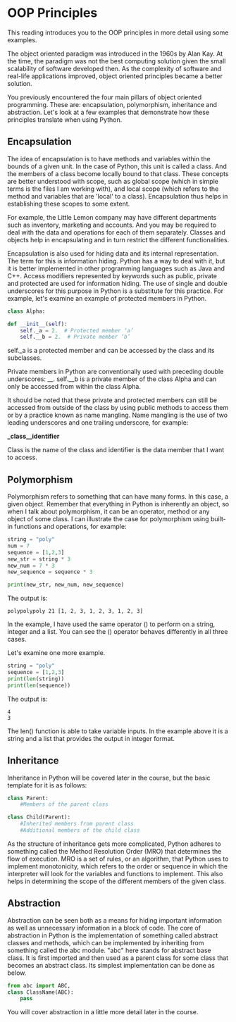 # OOP Principles

This reading introduces you to the OOP principles in more detail using some examples.

The object oriented paradigm was introduced in the 1960s by Alan Kay. At the time, the paradigm was not the best computing solution given the small scalability of software developed then. As the complexity of software and real-life applications improved, object oriented principles became a better solution. 

You previously encountered the four main pillars of object oriented programming. These are:  encapsulation, polymorphism, inheritance and abstraction. Let's look at a few examples that demonstrate how these principles translate when using Python.

## Encapsulation

The idea of encapsulation is to have methods and variables within the bounds of a given unit. In the case of Python, this unit is called a class. And the members of a class become locally bound to that class. These concepts are better understood with scope, such as global scope (which in simple terms is the files I am working with), and local scope (which refers to the method and variables that are 'local' to a class). Encapsulation thus helps in establishing these scopes to some extent. 

For example, the Little Lemon company may have different departments such as inventory, marketing and accounts. And you may be required to deal with the data and operations for each of them separately. Classes and objects help in encapsulating and in turn restrict the different functionalities.

Encapsulation is also used for hiding data and its internal representation. The term for this is information hiding.  Python has a way to deal with it, but it is better implemented in other programming languages such as Java and C++. Access modifiers represented by keywords such as public, private and protected are used for information hiding. The use of single and double underscores for this purpose in Python is a substitute for this practice. For example, let's examine an example of protected members in Python.

```python
class Alpha:

def __init__(self):
    self._a = 2.  # Protected member ‘a’
    self.__b = 2.  # Private member ‘b’
```
self._a is a protected member and can be accessed by the class and its subclasses.

Private members in Python are conventionally used with preceding double underscores: __. self.__b is a private member of the class Alpha and can only be accessed from within the class Alpha.

It should be noted that these private and protected members can still be accessed from outside of the class by using public methods to access them or by a practice known as name mangling. Name mangling is the use of two leading underscores and one trailing underscore, for example:

<b>_class__identifier </b>

Class is the name of the class and identifier is the data member that I want to access.

## Polymorphism

Polymorphism refers to something that can have many forms. In this case, a given object. Remember that everything in Python is inherently an object, so when I talk about polymorphism, it can be an operator, method or any object of some class. I can illustrate the case for polymorphism using built-in functions and operations, for example:

```python
string = "poly"
num = 7
sequence = [1,2,3]
new_str = string * 3
new_num = 7 * 3
new_sequence = sequence * 3

print(new_str, new_num, new_sequence)
```

The output is:

```text
polypolypoly 21 [1, 2, 3, 1, 2, 3, 1, 2, 3]
```

In the example, I have used the same operator () to perform on a string, integer and a list. You can see the () operator behaves differently in all three cases.

Let's examine one more example.

```python
string = "poly"
sequence = [1,2,3]
print(len(string))
print(len(sequence))
```

The output is:

```text
4
3
```

The len() function is able to take variable inputs. In the example above it is a string and a list that provides the output in integer format.

## Inheritance

Inheritance in Python will be covered later in the course, but the basic template for it is as follows:

```python
class Parent:
    #Members of the parent class

class Child(Parent):
    #Inherited members from parent class
    #Additional members of the child class
```

As the structure of inheritance gets more complicated, Python adheres to something called the Method Resolution Order (MRO) that determines the flow of execution. MRO is a set of rules, or an algorithm, that Python uses to implement monotonicity, which refers to the order or sequence in which the interpreter will look for the variables and functions to implement. This also helps in determining the scope of the different members of the given class.

## Abstraction

Abstraction can be seen both as a means for hiding important information as well as unnecessary information in a block of code. The core of abstraction in Python is the implementation of something called abstract classes and methods, which can be implemented by inheriting from something called the abc module. "abc" here stands for abstract base class. It is first imported and then used as a parent class for some class that becomes an abstract class. Its simplest implementation can be done as below.

```python
from abc import ABC,   
class ClassName(ABC):
    pass
```

You will cover abstraction in a little more detail later in the course. 